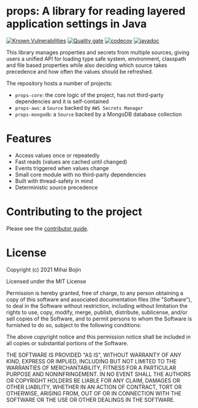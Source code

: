 # props: A library for reading layered application settings in Java

[![Known Vulnerabilities](https://snyk.io/test/github/props-sh/props/badge.svg)](https://snyk.io/test/github/props-sh/props)
[![Quality gate](https://sonarcloud.io/api/project_badges/quality_gate?project=props-sh_props)](https://sonarcloud.io/summary/new_code?id=props-sh_props)
[![codecov](https://codecov.io/gh/props-sh/props/branch/main/graph/badge.svg?token=RMUOVHFHKG)](https://codecov.io/gh/props-sh/props)
[![javadoc](https://javadoc.io/badge2/sh.props/props-core/javadoc.svg)](https://javadoc.io/doc/sh.props/props-core)

This library manages properties and secrets from multiple sources, giving users a unified API for
loading type safe system, environment, classpath and file based properties while also deciding which
source takes precedence and how often the values should be refreshed.

The repository hosts a number of projects:

- `props-core`: the core logic of the project, has not third-party dependencies and it is
  self-contained
- `props-aws`: a `Source` backed by `AWS Secrets Manager`
- `props-mongodb`: a `Source` backed by a MongoDB database collection

# Features

- Access values once or repeatedly
- Fast reads (values are cached until changed)
- Events triggered when values change
- Small core module with no third-party dependencies
- Built with thread-safety in mind
- Deterministic source precedence

# Contributing to the project

Please see the [contributor guide](./CONTRIBUTING.md).

# License

Copyright (c) 2021 Mihai Bojin

Licensed under the MIT License

Permission is hereby granted, free of charge, to any person obtaining a copy of this software and
associated documentation files (the "Software"), to deal in the Software without restriction,
including without limitation the rights to use, copy, modify, merge, publish, distribute,
sublicense, and/or sell copies of the Software, and to permit persons to whom the Software is
furnished to do so, subject to the following conditions:

The above copyright notice and this permission notice shall be included in all copies or substantial
portions of the Software.

THE SOFTWARE IS PROVIDED "AS IS", WITHOUT WARRANTY OF ANY KIND, EXPRESS OR IMPLIED, INCLUDING BUT
NOT LIMITED TO THE WARRANTIES OF MERCHANTABILITY, FITNESS FOR A PARTICULAR PURPOSE AND
NONINFRINGEMENT. IN NO EVENT SHALL THE AUTHORS OR COPYRIGHT HOLDERS BE LIABLE FOR ANY CLAIM, DAMAGES
OR OTHER LIABILITY, WHETHER IN AN ACTION OF CONTRACT, TORT OR OTHERWISE, ARISING FROM, OUT OF OR IN
CONNECTION WITH THE SOFTWARE OR THE USE OR OTHER DEALINGS IN THE SOFTWARE.
